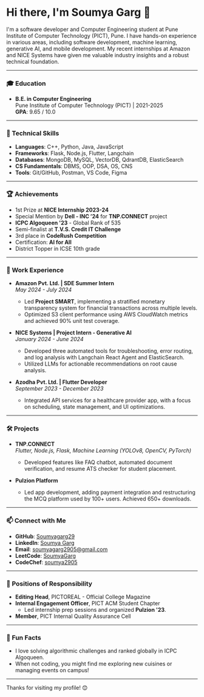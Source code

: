 # Hi there, I'm Soumya Garg 👋

I'm a software developer and Computer Engineering student at Pune Institute of Computer Technology (PICT), Pune. I have hands-on experience in various areas, including software development, machine learning, generative AI, and mobile development. My recent internships at Amazon and NICE Systems have given me valuable industry insights and a robust technical foundation.

---

### 🎓 Education

- **B.E. in Computer Engineering**  
  Pune Institute of Computer Technology (PICT) | 2021-2025  
  **GPA**: 9.65 / 10.0

---

### 🔧 Technical Skills

- **Languages**: C++, Python, Java, JavaScript
- **Frameworks**: Flask, Node.js, Flutter, Langchain
- **Databases**: MongoDB, MySQL, VectorDB, QdrantDB, ElasticSearch
- **CS Fundamentals**: DBMS, OOP, DSA, OS, CNS
- **Tools**: Git/GitHub, Postman, VS Code, Figma

---

### 🏆 Achievements

- 1st Prize at **NICE Internship 2023-24**
- Special Mention by **Dell - INC ’24** for **TNP.CONNECT** project
- **ICPC Algoqueen '23** - Global Rank of 535
- Semi-finalist at **T.V.S. Credit IT Challenge**
- 3rd place in **CodeRush Competition**
- Certification: **AI for All**
- District Topper in ICSE 10th grade

---

### 💼 Work Experience

- **Amazon Pvt. Ltd. | SDE Summer Intern**  
  *May 2024 - July 2024*  
  - Led **Project SMART**, implementing a stratified monetary transparency system for financial transactions across multiple levels.
  - Optimized S3 client performance using AWS CloudWatch metrics and achieved 90% unit test coverage.

- **NICE Systems | Project Intern - Generative AI**  
  *January 2024 - June 2024*  
  - Developed three automated tools for troubleshooting, error routing, and log analysis with Langchain React Agent and ElasticSearch.
  - Utilized LLMs for actionable recommendations on root cause analysis.

- **Azodha Pvt. Ltd. | Flutter Developer**  
  *September 2023 - December 2023*  
  - Integrated API services for a healthcare provider app, with a focus on scheduling, state management, and UI optimizations.

---

### 🛠 Projects

- **TNP.CONNECT**  
  *Flutter, Node.js, Flask, Machine Learning (YOLOv8, OpenCV, PyTorch)*  
  - Developed features like FAQ chatbot, automated document verification, and resume ATS checker for student placement.

- **Pulzion Platform**  
  - Led app development, adding payment integration and restructuring the MCQ platform used by 100+ users. Achieved 650+ downloads.

---

### 📫 Connect with Me

- **GitHub**: [Soumyagarg29](https://github.com/Soumyagarg29)
- **LinkedIn**: [Soumya Garg](https://www.linkedin.com/in/soumya-garg-3a7453166)
- **Email**: soumyagarg2905@gmail.com
- **LeetCode**: [SoumyaGarg](https://leetcode.com/soumya_2905/)
- **CodeChef**: [soumya2905](https://www.codechef.com/users/soumya_2905)

---

### 💼 Positions of Responsibility

- **Editing Head**, PICTOREAL - Official College Magazine  
- **Internal Engagement Officer**, PICT ACM Student Chapter  
  - Led internship prep sessions and organized **Pulzion '23**.
- **Member**, PICT Internal Quality Assurance Cell

---

### 🌱 Fun Facts

- I love solving algorithmic challenges and ranked globally in ICPC Algoqueen.
- When not coding, you might find me exploring new cuisines or managing events on campus!

---

Thanks for visiting my profile! 😊
